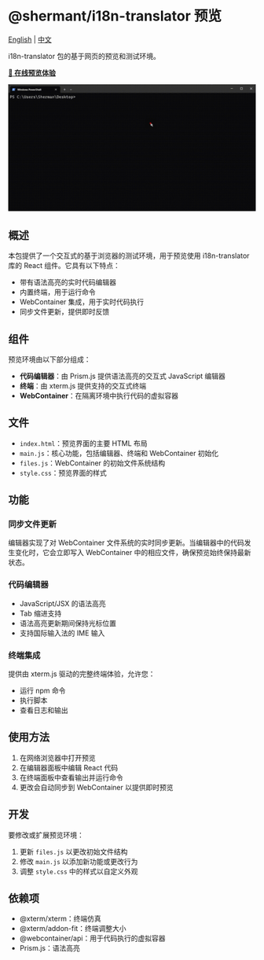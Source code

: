 # @shermant/i18n-translator 预览

[English](./README.md) | [中文](./README.zh.md)

i18n-translator 包的基于网页的预览和测试环境。

**[🔗 在线预览体验](https://i18n-translator.netlify.app/)**

![i18n-translator 实际运行预览](./preview.gif)

## 概述

本包提供了一个交互式的基于浏览器的测试环境，用于预览使用 i18n-translator 库的 React 组件。它具有以下特点：

- 带有语法高亮的实时代码编辑器
- 内置终端，用于运行命令
- WebContainer 集成，用于实时代码执行
- 同步文件更新，提供即时反馈

## 组件

预览环境由以下部分组成：

- **代码编辑器**：由 Prism.js 提供语法高亮的交互式 JavaScript 编辑器
- **终端**：由 xterm.js 提供支持的交互式终端
- **WebContainer**：在隔离环境中执行代码的虚拟容器

## 文件

- `index.html`：预览界面的主要 HTML 布局
- `main.js`：核心功能，包括编辑器、终端和 WebContainer 初始化
- `files.js`：WebContainer 的初始文件系统结构
- `style.css`：预览界面的样式

## 功能

### 同步文件更新

编辑器实现了对 WebContainer 文件系统的实时同步更新。当编辑器中的代码发生变化时，它会立即写入 WebContainer 中的相应文件，确保预览始终保持最新状态。

### 代码编辑器

- JavaScript/JSX 的语法高亮
- Tab 缩进支持
- 语法高亮更新期间保持光标位置
- 支持国际输入法的 IME 输入

### 终端集成

提供由 xterm.js 驱动的完整终端体验，允许您：
- 运行 npm 命令
- 执行脚本
- 查看日志和输出

## 使用方法

1. 在网络浏览器中打开预览
2. 在编辑器面板中编辑 React 代码
3. 在终端面板中查看输出并运行命令
4. 更改会自动同步到 WebContainer 以提供即时预览

## 开发

要修改或扩展预览环境：

1. 更新 `files.js` 以更改初始文件结构
2. 修改 `main.js` 以添加新功能或更改行为
3. 调整 `style.css` 中的样式以自定义外观

## 依赖项

- @xterm/xterm：终端仿真
- @xterm/addon-fit：终端调整大小
- @webcontainer/api：用于代码执行的虚拟容器
- Prism.js：语法高亮
